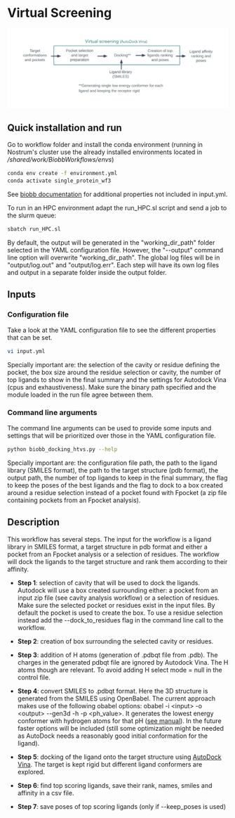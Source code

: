 # Virtual Screening

![alt text](../../img/virtual_screening.png?raw=true)

## Quick installation and run

Go to workflow folder and install the conda environment (running in Nostrum's cluster use the already installed environments located in */shared/work/BiobbWorkflows/envs*)

```bash
conda env create -f environment.yml
conda activate single_protein_wf3
```

See [biobb documentation](https://mmb.irbbarcelona.org/biobb/documentation/source) for additional properties not included in input.yml.

To run in an HPC environment adapt the run_HPC.sl script and send a job to the slurm queue:

```bash
sbatch run_HPC.sl
```

By default, the output will be generated in the "working_dir_path" folder selected in the YAML configuration file. However, the "--output" command line option will overwrite "working_dir_path". The global log files will be in "output/log.out" and "output/log.err". Each step will have its own log files and output in a separate folder inside the output folder.

## Inputs

### Configuration file

Take a look at the YAML configuration file to see the different properties that can be set.

```bash
vi input.yml
```

Specially important are: the selection of the cavity or residue defining the pocket, the box size around the residue selection or cavity, the number of top ligands to show in the final summary and the settings for Autodock Vina (cpus and exhaustiveness). Make sure the binary path specified and the module loaded in the run file agree between them.

### Command line arguments

The command line arguments can be used to provide some inputs and settings that will be prioritized over those in the YAML configuration file.

```bash
python biobb_docking_htvs.py --help
```

Specially important are: the configuration file path, the path to the ligand library (SMILES format), the path to the target structure (pdb format), the output path, the number of top ligands to keep in the final summary, the flag to keep the poses of the best ligands and the flag to dock to a box created around a residue selection instead of a pocket found with Fpocket (a zip file containing pockets from an Fpocket analysis). 

## Description

This workflow has several steps. The input for the workflow is a ligand library in SMILES format, a target structure in pdb format and either a pocket from an Fpocket analysis or a selection of residues. The workflow will dock the ligands to the target structure and rank them according to their affinity.

- **Step 1**: selection of cavity that will be used to dock the ligands. Autodock will use a box created surrounding either: a pocket from an input zip file (see cavity analysis workflow) or a selection of residues. Make sure the selected pocket or residues exist in the input files. By default the pocket is used to create the box. To use a residue selection instead add the --dock_to_residues flag in the command line call to the workflow.

- **Step 2**: creation of box surrounding the selected cavity or residues.

- **Step 3**: addition of H atoms (generation of .pdbqt file from .pdb). The charges in the generated pdbqt file are ignored by Autodock Vina. The H atoms though are relevant. To avoid adding H select mode = null in the control file.

- **Step 4**: convert SMILES to .pdbqt format. Here the 3D structure is generated from the SMILES using OpenBabel. The current approach makes use of the following obabel options: obabel -i \<input> -o \<output> --gen3d -h -p \<ph_value>. It generates the lowest energy conformer with hydrogen atoms for that pH ([see manual](https://openbabel.org/docs/Command-line_tools/babel.html)). In the future faster options will be included (still some optimization might be needed as AutoDock needs a reasonably good initial conformation for the ligand).

- **Step 5**: docking of the ligand onto the target structure using [AutoDock Vina](https://vina.scripps.edu/manual/#summary). The target is kept rigid but different ligand conformers are explored.

- **Step 6**: find top scoring ligands, save their rank, names, smiles and affinity in a csv file.

- **Step 7**: save poses of top scoring ligands (only if --keep_poses is used)


